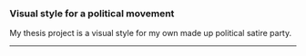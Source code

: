 ### Visual style for a political movement

My thesis project is a visual style for my own made up political satire party.

---

